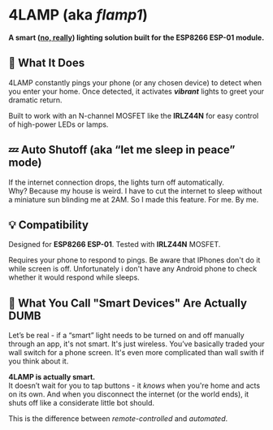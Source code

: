 # 4LAMP (aka *flamp1*)

**A smart ([no, really](#my-complaints)) lighting solution built for the ESP8266 ESP-01 module.**

## 🔧 What It Does

4LAMP constantly pings your phone (or any chosen device) to detect when you enter your home. Once detected, it activates ***vibrant*** lights to greet your dramatic return.

Built to work with an N-channel MOSFET like the **IRLZ44N** for easy control of high-power LEDs or lamps.

## 💤 Auto Shutoff (aka “let me sleep in peace” mode)

If the internet connection drops, the lights turn off automatically.  
Why? Because my house is weird. I have to cut the internet to sleep without a miniature sun blinding me at 2AM. So I made this feature. For me. By me.

## 💡 Compatibility

Designed for **ESP8266 ESP-01**. Tested with **IRLZ44N** MOSFET.

Requires your phone to respond to pings. Be aware that IPhones don't do it while screen is off. Unfortunately i don't have any Android phone to check whether it would respond while sleeps.

## <a name="my-complaints"></a>🤖 What You Call "Smart Devices" Are Actually DUMB

Let’s be real - if a “smart” light needs to be turned on and off manually through an app, it's not smart. It's just wireless. You’ve basically traded your wall switch for a phone screen. It's even more complicated than wall swith if you think about it.

**4LAMP is actually smart.**  
It doesn’t wait for you to tap buttons - it *knows* when you're home and acts on its own. And when you disconnect the internet (or the world ends), it shuts off like a considerate little bot should.

This is the difference between *remote-controlled* and *automated*.
